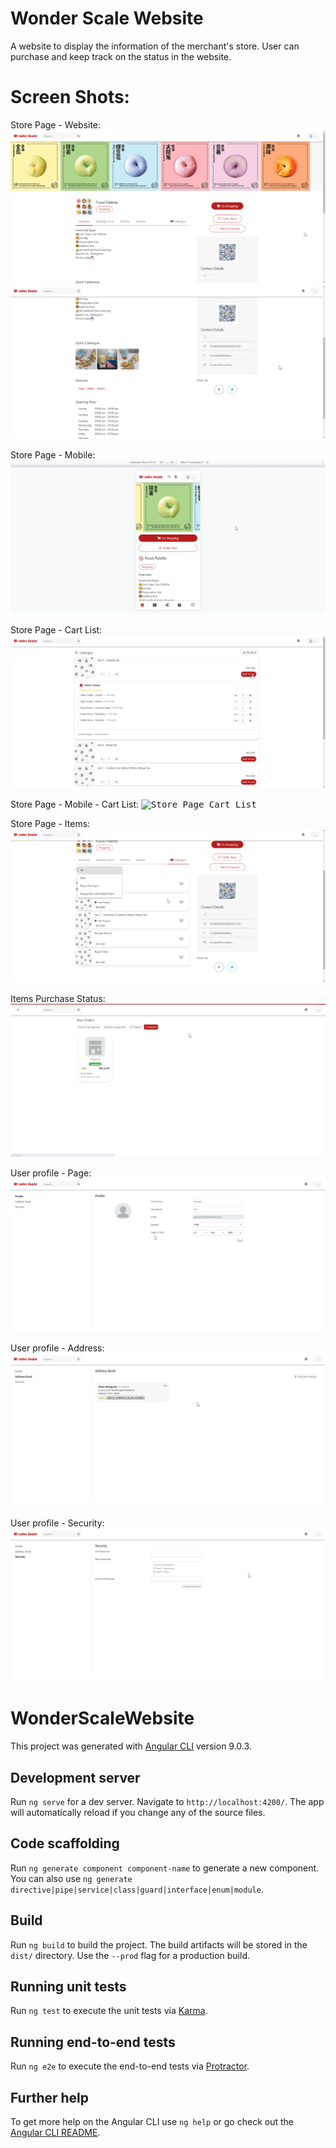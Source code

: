 # Wonder Scale Website
A website to display the information of the merchant's store. User can purchase and keep track on the status in the website.

# Screen Shots:
Store Page - Website:
<kbd>![Store Page 01](./screenshots/01_store_page_01.png)</kbd>
<kbd>![Store Page 02](./screenshots/01_store_page_02.png)</kbd>

Store Page - Mobile:
<kbd>![Store Page Mobile](./screenshots/02_store_page_mobile_size.png)</kbd>

Store Page - Cart List:
<kbd>![Store Page Cart List](./screenshots/03_store_page_cart_list.png)</kbd>

Store Page - Mobile - Cart List:
<kbd>![Store Page Cart List](./screenshots/03_store_page_mobile_cart_list.png)</kbd>

Store Page - Items:
<kbd>![Store Page Items](./screenshots/06_store_page_items.png)</kbd>

Items Purchase Status:
<kbd>![Purchase Status](./screenshots/07_purchase_status.png)</kbd>

User profile - Page:
<kbd>![User Profile](./screenshots/08_user_profile_page.png)</kbd>

User profile - Address:
<kbd>![User Profile Address](./screenshots/08_user_profile_address.png)</kbd>

User profile - Security:
<kbd>![User Profile Security](./screenshots/08_user_profile_security.png)</kbd>

# WonderScaleWebsite

This project was generated with [Angular CLI](https://github.com/angular/angular-cli) version 9.0.3.

## Development server

Run `ng serve` for a dev server. Navigate to `http://localhost:4200/`. The app will automatically reload if you change any of the source files.

## Code scaffolding

Run `ng generate component component-name` to generate a new component. You can also use `ng generate directive|pipe|service|class|guard|interface|enum|module`.

## Build

Run `ng build` to build the project. The build artifacts will be stored in the `dist/` directory. Use the `--prod` flag for a production build.

## Running unit tests

Run `ng test` to execute the unit tests via [Karma](https://karma-runner.github.io).

## Running end-to-end tests

Run `ng e2e` to execute the end-to-end tests via [Protractor](http://www.protractortest.org/).

## Further help

To get more help on the Angular CLI use `ng help` or go check out the [Angular CLI README](https://github.com/angular/angular-cli/blob/master/README.md).
